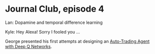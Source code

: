 # Journal Club, episode 4

Lan: Dopamine and temporal difference learning

Kyle: Hey Alexa! Sorry I fooled you ...

George presented his first attempts at designing an [Auto-Trading Agent with Deep Q Networks](link).
